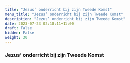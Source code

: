 ```yaml
---
title: "Jezus’ onderricht bij zijn Tweede Komst"
menu_title: "Jezus’ onderricht bij zijn Tweede Komst"
description: "Jezus’ onderricht bij zijn Tweede Komst"
date: 2023-07-23 02:18:11+11:00
draft: False
hidden: False
weight: 30
---
```

### Jezus’ onderricht bij zijn Tweede Komst
